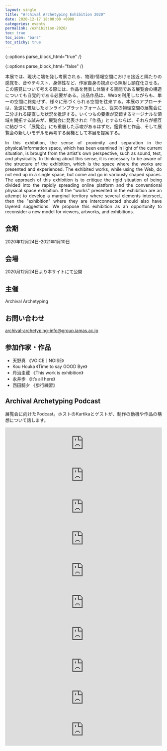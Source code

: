 ```yaml
---
layout: single
title: "Archival Archetyping Exhibition 2020"
date: 2020-12-17 18:00:00 +0900
categories: events
permalink: /exhibition-2020/
toc: true
toc_icon: "bars"
toc_sticky: true
---
```


{::options parse_block_html="true" /}
<style type="text/css">
p {
  text-align: justify;
}
</style>
{::options parse_block_html="false" /}

<!-- # Archival Archetyping Exhibition 2020 -->

本展では、現状に端を発し考察される、物理/情報空間における接近と隔たりの感覚を、音やテキスト、身体性など、作家自身の視点から照射し顕在化させる。この感覚について考える際には、作品を発表し体験する空間である展覧会の構造についても自覚的である必要がある。出品作品は、Webを利用しながらも、単一の空間に終始せず、様々に形づくられる空間を往来する。本展のアプローチは、急速に普及したオンラインプラットフォームと、従来の物理空間の展覧会に二分される硬直した状況を批評する。いくつもの要素が交錯するマージナルな領域を開拓する試みが、展覧会に発表された「作品」とするならば、それらが相互に結びつく「展覧会」にも重層した示唆があるはずだ。鑑賞者と作品、そして展覧会の新しいモデルを再考する契機として本展を提案する。

In this exhibition, the sense of proximity and separation in the physical/information space, which has been examined in light of the current situation, is brought from the artist's own perspective, such as sound, text, and physicality. In thinking about this sense, it is necessary to be aware of the structure of the exhibition, which is the space where the works are presented and experienced. The exhibited works, while using the Web, do not end up in a single space, but come and go in variously shaped spaces. The approach of this exhibition is to critique the rigid situation of being divided into the rapidly spreading online platform and the conventional physical space exhibition. If the "works" presented in the exhibition are an attempt to develop a marginal territory where several elements intersect, then the "exhibition" where they are interconnected should also have layered suggestions. We propose this exhibition as an opportunity to reconsider a new model for viewers, artworks, and exhibitions.



## 会期
2020年12月24日-2021年1月10日

## 会場
2020月12月24日より本サイトにて公開

## 主催
Archival Archetyping

## お問い合わせ
[archival-archetyping-info@group.iamas.ac.jp](mailto:archival-archetyping-info@group.iamas.ac.jp)

## 参加作家・作品
- 天野真 《VOICE｜NOISE》
- Kou Houka 《Time to say GOOD Bye》
- 丹治圭蔵 《This work is exhibition》
- 永井歩 《It’s all here》
- 西田騎夕 《歩行練習》

## Archival Archetyping Podcast
展覧会に向けたPodcast。ホストのKartikaとゲストが、制作の動機や作品の構想について話します。
<iframe src="https://anchor.fm/iamasaa/embed/episodes/0-Introduction-emciku/a-a3qrou4" height="102px" width="100%" frameborder="0" scrolling="no"></iframe>

<iframe src="https://anchor.fm/iamasaa/embed/episodes/1-Interview-with-Kobayashi-Shigeru-emj8m2/a-a3sa9dj" height="102px" width="100%" frameborder="0" scrolling="no"></iframe>

<iframe src="https://anchor.fm/iamasaa/embed/episodes/2-Noise-with-Searching-for-Noise-with-Makoto-Amano-emob5u/a-a3taqmd" height="102px" width="100%" frameborder="0" scrolling="no"></iframe>

<iframe src="https://anchor.fm/iamasaa/embed/episodes/3-Time-to-say-Goodbye-with-Kou-Houka-emu504/a-a3uhjgq" height="102px" width="100%" frameborder="0" scrolling="no"></iframe>

<iframe src="https://anchor.fm/iamasaa/embed/episodes/4ArchivewithRethinking-Archive-with-Ayumi-Nagai-en1r0s/a-a3vb3l6" height="102px" width="100%" frameborder="0" scrolling="no"></iframe>

<iframe src="https://anchor.fm/iamasaa/embed/episodes/5-Interview-with-Matsui-Shigeru-en75st/a-a40fle4" height="102px" width="100%" frameborder="0" scrolling="no"></iframe>

<iframe src="https://anchor.fm/iamasaa/embed/episodes/6--with--Thinking-about-communication-from-here-onwards-with-Kiyu-Nishida-enbrub/a-a41f0f7" height="102px" width="100%" frameborder="0" scrolling="no"></iframe>

<iframe src="https://anchor.fm/iamasaa/embed/episodes/7-Interview-with-Ryota-Kuwakubo-enhc81/a-a42l425" height="102px" width="100%" frameborder="0" scrolling="no"></iframe>

<iframe src="https://anchor.fm/iamasaa/embed/episodes/8with-Exhibition-as-ArtworkArtwork-as-Exhibition-with-Keizou-Tanji-enlprt/a-a43k625" height="102px" width="100%" frameborder="0" scrolling="no"></iframe>

<iframe src="https://anchor.fm/iamasaa/embed/episodes/9-Group-Discussion-with-all-creators-enrbvf" height="102px" width="100%" frameborder="0" scrolling="no"></iframe>
